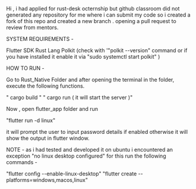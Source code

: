 

Hi , i had applied for rust-desk octernship but github classroom did not generated any repository for me where i can submit my code so i created a fork of this repo and created a new branch . opening a pull request to review from mentors.

SYSTEM REQUIREMENTS -

Flutter SDK
Rust Lang
Polkit  (check with  '"polkit --version" command or if you have installed it enable it via "sudo systemctl start polkit" )

HOW TO RUN -

Go to Rust_Native Folder and after opening the terminal in the folder, execute the following functions.

" cargo build "
" cargo run ( it will start the server )"

Now , open flutter_app folder and run

"flutter run -d linux"

it will prompt the user to input password details if enabled otherwise it will show the output in flutter window.

NOTE - as i had tested and developed it on ubuntu i encountered an exception "no linux desktop configured" for this run the following commands -

"flutter config --enable-linux-desktop"
"flutter create --platforms=windows,macos,linux"
